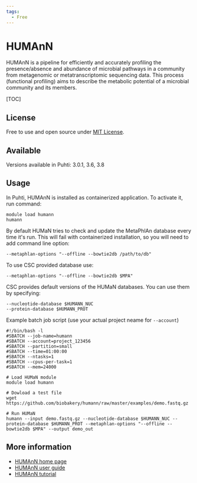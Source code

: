 ```yaml
---
tags:
  - Free
---
```


# HUMAnN



HUMAnN is a pipeline for efficiently and accurately profiling the presence/absence and abundance of 
microbial pathways in a community from metagenomic or metatranscriptomic sequencing data. 
This process (functional profiling) aims to describe the metabolic potential of a microbial community and its members. 

[TOC]

## License

Free to use and open source under [MIT License](https://raw.githubusercontent.com/biobakery/humann/master/LICENSE).

## Available

Versions available in Puhti: 3.0.1, 3.6, 3.8

## Usage

In Puhti, HUMAnN is installed as containerized application. To activate it, run command:

```text
module load humann
humann
```

By default HUMaN tries to check and update the MetaPhlAn database every
time it's run. This will fail with containerized installation, so you
will need to add command line option:

```text
--metaphlan-options "--offline --bowtie2db /path/to/db"
```

To use CSC provided database use:

```text
--metaphlan-options "--offline --bowtie2db $MPA"
```

CSC provides default versions of the HUMaN databases. You can use them by
specifying:

```text
--nucleotide-database $HUMANN_NUC
--protein-database $HUMANN_PROT
```

Example batch job script (use your actual project neame for `--account`)

```text
#!/bin/bash -l
#SBATCH --job-name=humann
#SBATCH --account=project_123456
#SBATCH --partition=small
#SBATCH --time=01:00:00
#SBATCH --ntasks=1  
#SBATCH --cpus-per-task=1
#SBATCH --mem=24000

# Load HUMaN module
module load humann

# Dowload a test file
wget https://github.com/biobakery/humann/raw/master/examples/demo.fastq.gz

# Run HUMaN
humann --input demo.fastq.gz --nucleotide-database $HUMANN_NUC --protein-database $HUMANN_PROT --metaphlan-options "--offline --bowtie2db $MPA" --output demo_out
```

## More information

*   [HUMAnN home page](https://huttenhower.sph.harvard.edu/humann)
*   [HUMAnN user guide](https://github.com/biobakery/humann)
*   [HUMAnN tutorial](https://github.com/biobakery/biobakery/wiki/humann3)
